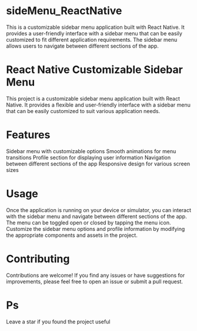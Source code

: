 # sideMenu_ReactNative
This is a customizable sidebar menu application built with React Native. It provides a user-friendly interface with a sidebar menu that can be easily customized to fit different application requirements. The sidebar menu allows users to navigate between different sections of the app. 
# React Native Customizable Sidebar Menu

This project is a customizable sidebar menu application built with React Native. It provides a flexible and user-friendly interface with a sidebar menu that can be easily customized to suit various application needs.

# Features
Sidebar menu with customizable options
Smooth animations for menu transitions
Profile section for displaying user information
Navigation between different sections of the app
Responsive design for various screen sizes

# Usage
Once the application is running on your device or simulator, you can interact with the sidebar menu and navigate between different sections of the app. The menu can be toggled open or closed by tapping the menu icon. Customize the sidebar menu options and profile information by modifying the appropriate components and assets in the project.

# Contributing
Contributions are welcome! If you find any issues or have suggestions for improvements, please feel free to open an issue or submit a pull request.
# Ps
Leave a star if you found the project useful
